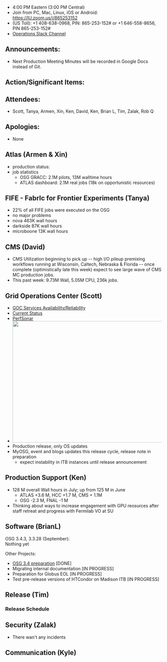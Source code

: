    * 4:00 PM Eastern (3:00 PM Central)
   * Join from PC, Mac, Linux, iOS or Android: https://IU.zoom.us/j/865253152
   * (US Toll): +1 408-638-0968, PIN: 865-253-152# or +1 646-558-8656, PIN 865-253-152#
   * [Operations Slack Channel](https://opensciencegrid.slack.com/messages/C5GAYBGA0/)
   
## Announcements: 
   * Next Production Meeting Minutes will be recorded in Google Docs instead of Git. 
 
## Action/Significant Items:
   
## Attendees: 
   * Scott, Tanya, Armen, Xin, Ken, David, Ken, Brian L, Tim, Zalak, Rob Q
   
## Apologies: 
   * None

## Atlas (Armen & Xin)
   * production status:
   * job statistics
     * OSG GRACC: 2.1M pilots, 13M walltime hours
     * ATLAS dashboard: 2.1M real jobs (18k on opportunistic resources)

## FIFE - FabrIc for Frontier Experiments (Tanya) 
   * 22% of all FIFE jobs were executed on the OSG
   * no major problems
   * nova 463K wall hours
   * darkside 87K wall hours
   * microboone 13K wall hours
   
## CMS (David)
   * CMS Utilization beginning to pick up -- high I/O pileup premixing workflows running at Wisconsin, Caltech, Nebraska & Florida -- once complete (optimistically late this week) expect to see large wave of CMS MC production jobs.
   * This past week: 9.73M Wall, 5.05M CPU, 236k jobs.

## Grid Operations Center (Scott)

   * [GOC Services Availability/Reliability](http://tinyurl.com/pre26vw)
   * [Current Status](http://monitor.grid.iu.edu/availability/production.html)
   * [PerfSonar](http://maddash.aglt2.org/maddash-webui/index.cgi?dashboard=OSG\%20Grid\%20Operations\%20Center\%20Test\%20Mesh\%20Config)
   * <img src="http://steige.grid.iu.edu/steige/31Jul2017.osg-flock.png" width='630' height='390'  /><br>
   * Production release, only OS updates
   * MyOSG, event and blogs updates this release cycle, release note in preparation
      * expect instability in ITB instances until release announcement
      
## Production Support (Ken)   
   * 128 M overall Wall hours in July; up from 125 M in June
      - ATLAS +3.6 M, HCC +1.7 M, CMS + 1.1M
      - OSG -2.3 M, FNAL -1 M
   * Thinking about ways to increase engagement with GPU reosurces after staff retreat and progress with Fermilab VO at SU
   
      
## Software (BrianL)

OSG 3.4.3, 3.3.28 (September):  
Nothing yet  

Other Projects:  

-   [OSG 3.4 preparation](https://jira.opensciencegrid.org/browse/SOFTWARE-2329) [DONE]
-   Migrating internal documentation [IN PROGRESS]
-   Preparation for Globus EOL [IN PROGRESS]
-   Test pre-release versions of HTCondor on Madison ITB [IN PROGRESS]    

## Release (Tim)
### Release Schedule

## Security (Zalak)
-   There wan't any incidents 

## Communication (Kyle)
